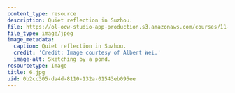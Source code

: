 ```yaml
---
content_type: resource
description: Quiet reflection in Suzhou.
file: https://ol-ocw-studio-app-production.s3.amazonaws.com/courses/11-307-beijing-urban-design-studio-summer-2006/0b2cc305da4d8110132a01543eb095ee_6.jpg
file_type: image/jpeg
image_metadata:
  caption: Quiet reflection in Suzhou.
  credit: 'Credit: Image courtesy of Albert Wei.'
  image-alt: Sketching by a pond.
resourcetype: Image
title: 6.jpg
uid: 0b2cc305-da4d-8110-132a-01543eb095ee
---
```

